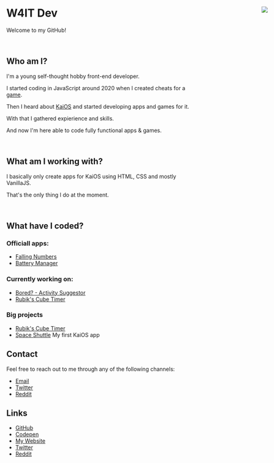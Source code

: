 # W4IT Dev <img href="https://w4it-dev.github.io/website/" target="_blank" style="z-index: 10000000;position: absolute; right: 50px; pointer-events: none;" src="https://github.com/W4IT-Dev/W4IT-Dev/assets/110252354/c1c8fd41-5deb-40bd-ba7a-7548ec5ee297">

Welcome to my GitHub!

<br>

## Who am I?
I'm a young self-thought hobby front-end developer.

I started coding in JavaScript around 2020 when I created cheats for a [game](https://moomooio.fandom.com/wiki/MooMoo.io_Wiki).

Then I heard about [KaiOS](https://www.kaiostech.com/) and started developing apps and games for it.

With that I gathered expierience and skills.

And now I'm here able to code fully functional apps & games.

<br>

## What am I working with?
I basically only create apps for KaiOS using HTML, CSS and mostly VanillaJS.

That's the only thing I do at the moment.

<br>

## What have I coded?
### Officiall apps:
* [Falling Numbers](https://www.github.com/W4IT-Dev/falling-numbers)
* [Battery Manager](https://www.github.com/W4IT-Dev/battery-manager)

### Currently working on:
* [Bored? - Activity Suggestor](https://github.com/W4IT-Dev/Bored)
* [Rubik's Cube Timer](https://github.com/W4IT-Dev/Rubiks-Cube-Timer)

### Big projects
* [Rubik's Cube Timer](https://github.com/W4IT-Dev/Rubiks-Cube-Timer)
* [Space Shuttle](https://github.com/W4IT-Dev/space-shuttle) My first KaiOS app


## Contact
Feel free to reach out to me through any of the following channels:
* [Email](mailto:w4it.dev.business@gmail.com)
* [Twitter](https://twitter.com/W4ITdev)
* [Reddit](https://www.reddit.com/user/W4IT-DEV)


## Links
* [GitHub](https://www.github.com/W4IT-Dev)
* [Codepen](https://codepen.io/W4IT)
* [My Website](https://w4it-dev.github.io/website)
* [Twitter](https://twitter.com/W4ITdev)
* [Reddit](https://www.reddit.com/user/W4IT-DEV)
